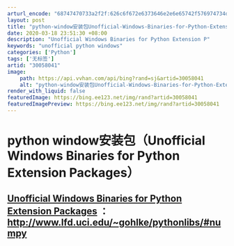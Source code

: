 ```yaml
---
arturl_encode: "68747470733a2f2f:626c6f672e6373646e2e6e65742f576974734d616b654d656e:2f61727469636c652f64657461696c732f3330303538303431"
layout: post
title: "python-window安装包Unofficial-Windows-Binaries-for-Python-Extension-Packages"
date: 2020-03-18 23:51:30 +08:00
description: "Unofficial Windows Binaries for Python Extension P"
keywords: "unofficial python windows"
categories: ['Python']
tags: ['无标签']
artid: "30058041"
image:
    path: https://api.vvhan.com/api/bing?rand=sj&artid=30058041
    alt: "python-window安装包Unofficial-Windows-Binaries-for-Python-Extension-Packages"
render_with_liquid: false
featuredImage: https://bing.ee123.net/img/rand?artid=30058041
featuredImagePreview: https://bing.ee123.net/img/rand?artid=30058041
---
```


# python window安装包（Unofficial Windows Binaries for Python Extension Packages）

## [Unofficial Windows Binaries for Python Extension Packages](http://www.lfd.uci.edu/~gohlke/pythonlibs/) ：http://www.lfd.uci.edu/~gohlke/pythonlibs/#numpy